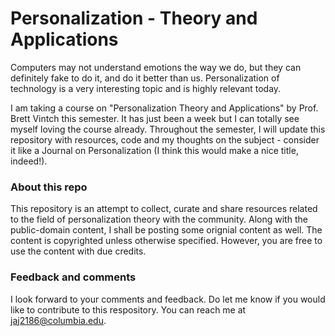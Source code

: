 # Personalization - Theory and Applications  
  
Computers may not understand emotions the way we do, but they can definitely fake to do it, and do it better than us.
Personalization of technology is a very interesting topic and is highly relevant today.

I am taking a course on "Personalization Theory and Applications" by Prof. Brett Vintch this semester. It has just been a week but I can totally see myself loving the course already. Throughout the semester, I will update this repository with resources, code and my thoughts on the subject - consider it like a Journal on Personalization (I think this would make a nice title, indeed!).  
  
### About this repo  
This repository is an attempt to collect, curate and share resources related to the field of personalization theory with the community. Along with the public-domain content, I shall be posting some orignial content as well. The content is copyrighted unless otherwise specified. However, you are free to use the content with due credits.
  
### Feedback and comments  
I look forward to your comments and feedback. Do let me know if you would like to contribute to this respository. You can reach me at jaj2186@columbia.edu.